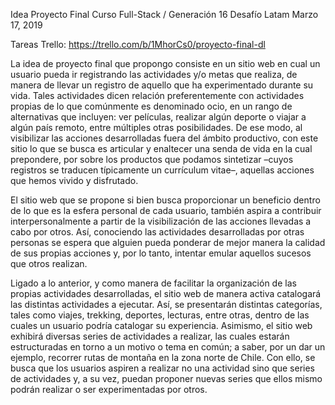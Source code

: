 Idea Proyecto Final
Curso Full-Stack / Generación 16
Desafío Latam
Marzo 17, 2019

Tareas Trello: https://trello.com/b/1MhorCs0/proyecto-final-dl

La idea de proyecto final que propongo consiste en un sitio web en cual un usuario pueda ir registrando las actividades y/o metas que realiza, de manera de llevar un registro de aquello que ha experimentado durante su vida. Tales actividades dicen relación preferentemente con actividades propias de lo que comúnmente es denominado ocio, en un rango de alternativas que incluyen: ver películas, realizar algún deporte o viajar a algún país remoto, entre múltiples otras posibilidades. De ese modo, al visibilizar las acciones desarrolladas fuera del ámbito productivo, con este sitio lo que se busca es articular y enaltecer una senda de vida en la cual prepondere, por sobre los productos que podamos sintetizar –cuyos registros se traducen típicamente un currículum vitae–, aquellas acciones que hemos vivido y disfrutado.

El sitio web que se propone si bien busca proporcionar un beneficio dentro de lo que es la esfera personal de cada usuario, también aspira a contribuir interpersonalmente a partir de la visibilización de las acciones llevadas a cabo por otros. Así, conociendo las actividades desarrolladas por otras personas se espera que alguien pueda ponderar de mejor manera la calidad de sus propias acciones y, por lo tanto, intentar emular aquellos sucesos que otros realizan.

Ligado a lo anterior, y como manera de facilitar la organización de las propias actividades desarrolladas, el sitio web de manera activa catalogará las distintas actividades a ejecutar. Así, se presentarán distintas categorías, tales como viajes, trekking, deportes, lecturas, entre otras, dentro de las cuales un usuario podría catalogar su experiencia. Asimismo, el sitio web exhibirá diversas series de actividades a realizar, las cuales estarán estructuradas en torno a un motivo o tema en común; a saber, por un dar un ejemplo, recorrer rutas de montaña en la zona norte de Chile. Con ello, se busca que los usuarios aspiren a realizar no una actividad sino que series de actividades y, a su vez,  puedan proponer nuevas series que ellos mismo podrán realizar o ser experimentadas por otros.
